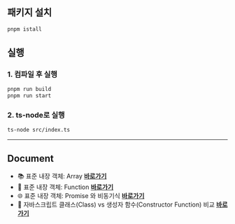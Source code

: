 ## 패키지 설치
```bash
pnpm istall
```
## 실행
### 1. 컴파일 후 실행
```bash
pnpm run build
pnpm run start
```

### 2. ts-node로 실행
```bash
ts-node src/index.ts
```
---

## Document
- 📚 표준 내장 객체: Array [**바로가기**](https://github.com/jbeat30/js-ts-study/blob/main/documents/standard-array.md)
- 🔌 표준 내장 객체: Function [**바로가기**](https://github.com/jbeat30/js-ts-study/blob/main/documents/standard-function.md)
- 🌐 표준 내장 객체: Promise 와 비동기식 [**바로가기**](https://github.com/jbeat30/js-ts-study/blob/main/documents/standard-promise.md)
- 🚀 자바스크립트 클래스(Class) vs 생성자 함수(Constructor Function) 비교 [**바로가기**](https://github.com/jbeat30/js-ts-study/blob/main/documents/javascript-class-vs-constructor-function.md)
